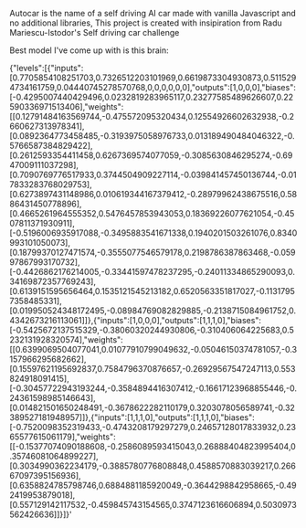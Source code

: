 Autocar is the name of a self driving AI car made with vanilla Javascript and no additional libraries, This project is created with insipiration from Radu Mariescu-Istodor's Self driving car challenge


Best model I've come up with is this brain: 

{"levels":[{"inputs":[0.7705854108251703,0.7326512203101969,0.6619873304930873,0.5115294734161759,0.04440745278570768,0,0,0,0,0,0],"outputs":[1,0,0,0],"biases":[-0.4295007440429496,0.0232819283965117,0.23277585489626607,0.22590336971513406],"weights":[[0.12791484163569744,-0.475572095320434,0.12554926602632938,-0.2660627313978341],[0.0892364773458485,-0.3193975058976733,0.013189490484046322,-0.5766587384829422],[0.2612593354411458,0.6267369574077059,-0.3085630846295274,-0.6947009111037298],[0.7090769776517933,0.3744504909227114,-0.039841457450136744,-0.017833283768029753],[0.6273897431148986,0.010619344167379412,-0.28979962438675516,0.5886431450778896],[0.4665261964555352,0.5476457853943053,0.18369226077621054,-0.4507811371930911],[-0.5196006935917088,-0.3495883541671338,0.1940201503261076,0.8340993101050073],[0.18799370127471574,-0.3555077546579178,0.2198786387863468,-0.05997867993170732],[-0.4426862176214005,-0.33441597478237295,-0.24011334865290093,0.34169872357769243],[0.6139151595656464,0.1535121545213182,0.6520563351817027,-0.11317957358485331],[0.019950524348172495,-0.08984769082829885,-0.2138715084961752,0.4342673216113061]]},{"inputs":[1,0,0,0],"outputs":[1,1,1,0],"biases":[-0.5425672137515329,-0.38060320244930806,-0.310406064225683,0.5232131928320574],"weights":[[0.6399069504077041,0.01077910799049632,-0.05046150374781057,-0.3157966295682662],[0.15597621195692837,0.7584796370876657,-0.26929567547247113,0.553824918091415],[-0.30457722943193244,-0.3584894416307412,-0.16617123968855446,-0.24361598985146643],[0.014821501650248491,-0.3678622282110179,0.3203078056589741,-0.32389527181948957]]},{"inputs":[1,1,1,0],"outputs":[1,1,1,0],"biases":[-0.7520098352319433,-0.4743208179297279,0.24657128017833932,0.2365577615061179],"weights":[[-0.15377074090188608,-0.2586089593415043,0.26888404823995404,0.35746081064899227],[0.3034990362234179,-0.3885780776808848,0.4588570883039217,0.26667097395156936],[0.6358824785798746,0.6884881185920049,-0.3644298842958665,-0.492419953879018],[0.557129142117532,-0.459845743154565,0.3747123616606894,0.5030973562426636]]}]}'
